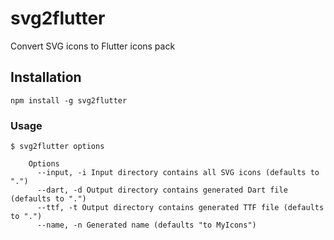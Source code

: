 # svg2flutter

Convert SVG icons to Flutter icons pack

## Installation

```
npm install -g svg2flutter
```

### Usage

```
$ svg2flutter options

	Options
      --input, -i Input directory contains all SVG icons (defaults to ".")
      --dart, -d Output directory contains generated Dart file (defaults to ".")
      --ttf, -t Output directory contains generated TTF file (defaults to ".")
      --name, -n Generated name (defaults "to MyIcons")
```

